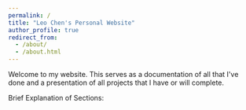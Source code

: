 ```yaml
---
permalink: /
title: "Leo Chen's Personal Website"
author_profile: true
redirect_from: 
  - /about/
  - /about.html
---
```


Welcome to my website. This serves as a documentation of all that I've done and a presentation of all projects that I have or will complete.

Brief Explanation of Sections:

